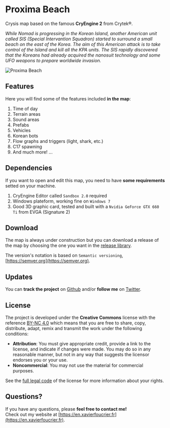 # Proxima Beach
Crysis map based on the famous **CryEngine 2** from Crytek®.

*While Nomad is progressing in the Korean Island, another American unit called SIS (Special Intervantion Squadron) started to surround a small beach on the east of the Korea. The aim of this American attack is to take control of the Island and kill all the KPA units. The SIS rapidly discovered that the Koreans had already acquired the nanosuit technology and some UFO weapons to prepare worldwide invasion.*

![Proxima Beach](https://raw.github.com/xavierfoucrier/proxima-beach/master/logo.png "Proxima Beach")


## Features
Here you will find some of the features included **in the map**:

1. Time of day
2. Terrain areas
3. Sound areas
4. Prefabs
5. Vehicles
6. Korean bots
7. Flow graphs and triggers (light, shark, etc.)
8. C17 spawning
9. And much more! ...


## Dependencies
If you want to open and edit this map, you need to have **some requirements** setted on your machine.

1. CryEngine Editor called `Sandbox 2.0` required
2. Windows plateform, working fine on `Windows 7`
3. Good 3D graphic card, tested and built with a `Nvidia GeForce GTX 660 Ti` from EVGA (Signature 2)


## Download
The map is always under construction but you can download a release of the map by choosing the one you want in the [release library](https://github.com/xavierfoucrier/proxima-beach/releases).

The version's notation is based on `Semantic versioning`, [https://semver.org](https://semver.org).


## Updates
You can **track the project** on [Github](https://github.com/xavierfoucrier) and/or **follow me** on [Twitter](https://twitter.com/xavierfoucrier).


## License
The project is developed under the **Creative Commons** license with the reference [BY-NC 4.0](https://creativecommons.org/licenses/by-nc/4.0/) which means that you are free to share, copy, distribute, adapt, remix and transmit the work under the following conditions:

- **Attribution**: You must give appropriate credit, provide a link to the license, and indicate if changes were made. You may do so in any reasonable manner, but not in any way that suggests the licensor endorses you or your use.
- **Noncommercial**: You may not use the material for commercial purposes.

See the [full legal code](https://creativecommons.org/licenses/by-nc/4.0/) of the license for more information about your rights.


## Questions?
If you have any questions, please **feel free to contact me!**  
Check out my website at [https://en.xavierfoucrier.fr](https://en.xavierfoucrier.fr).
